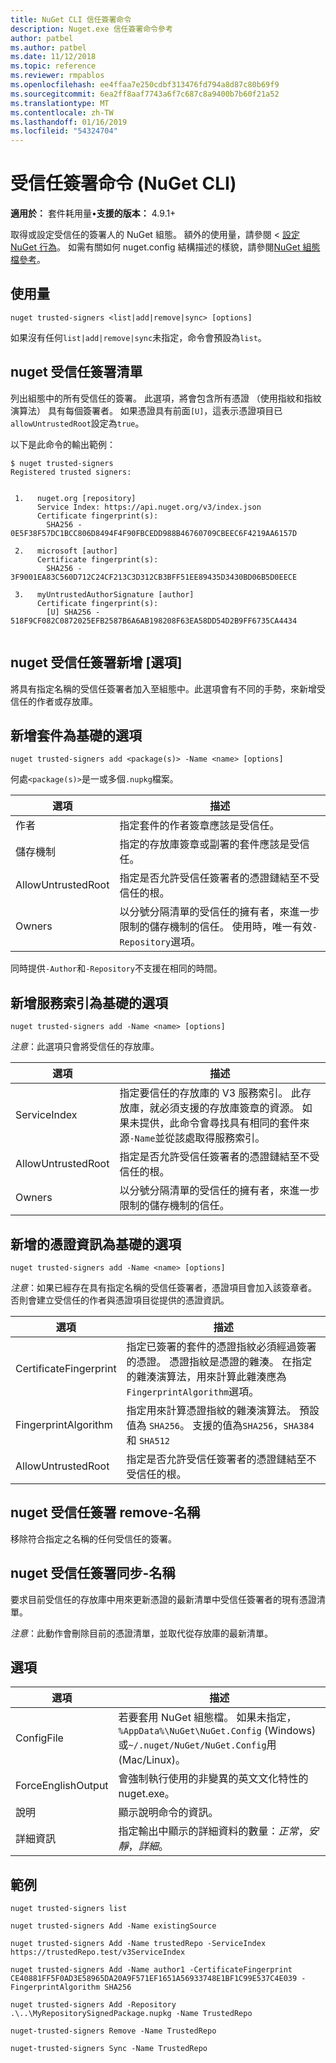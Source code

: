 ```yaml
---
title: NuGet CLI 信任簽署命令
description: Nuget.exe 信任簽署命令參考
author: patbel
ms.author: patbel
ms.date: 11/12/2018
ms.topic: reference
ms.reviewer: rmpablos
ms.openlocfilehash: ee4ffaa7e250cdbf313476fd794a8d87c80b69f9
ms.sourcegitcommit: 6ea2ff8aaf7743a6f7c687c8a9400b7b60f21a52
ms.translationtype: MT
ms.contentlocale: zh-TW
ms.lasthandoff: 01/16/2019
ms.locfileid: "54324704"
---
```

# <a name="trusted-signers-command-nuget-cli"></a>受信任簽署命令 (NuGet CLI)

**適用於：** 套件耗用量&bullet;**支援的版本：** 4.9.1+

取得或設定受信任的簽署人的 NuGet 組態。 額外的使用量，請參閱 <<c0> [ 設定 NuGet 行為](../consume-packages/configuring-nuget-behavior.md)。 如需有關如何 nuget.config 結構描述的樣貌，請參閱[NuGet 組態檔參考](../reference/nuget-config-file.md)。

## <a name="usage"></a>使用量

```cli
nuget trusted-signers <list|add|remove|sync> [options]
```

如果沒有任何`list|add|remove|sync`未指定，命令會預設為`list`。

## <a name="nuget-trusted-signers-list"></a>nuget 受信任簽署清單

列出組態中的所有受信任的簽署。 此選項，將會包含所有憑證 （使用指紋和指紋演算法） 具有每個簽署者。 如果憑證具有前面`[U]`，這表示憑證項目已`allowUntrustedRoot`設定為`true`。

以下是此命令的輸出範例：

```cli
$ nuget trusted-signers
Registered trusted signers:


 1.   nuget.org [repository]
      Service Index: https://api.nuget.org/v3/index.json
      Certificate fingerprint(s):
        SHA256 - 0E5F38F57DC1BCC806D8494F4F90FBCEDD988B46760709CBEEC6F4219AA6157D

 2.   microsoft [author]
      Certificate fingerprint(s):
        SHA256 - 3F9001EA83C560D712C24CF213C3D312CB3BFF51EE89435D3430BD06B5D0EECE

 3.   myUntrustedAuthorSignature [author]
      Certificate fingerprint(s):
        [U] SHA256 - 518F9CF082C0872025EFB2587B6A6AB198208F63EA58DD54D2B9FF6735CA4434
        
```

## <a name="nuget-trusted-signers-add-options"></a>nuget 受信任簽署新增 [選項]

將具有指定名稱的受信任簽署者加入至組態中。此選項會有不同的手勢，來新增受信任的作者或存放庫。

## <a name="options-for-add-based-on-a-package"></a>新增套件為基礎的選項

```cli
nuget trusted-signers add <package(s)> -Name <name> [options]
```

何處`<package(s)>`是一或多個`.nupkg`檔案。

| 選項 | 描述 |
| --- | --- |
| 作者 | 指定套件的作者簽章應該是受信任。 |
| 儲存機制 | 指定的存放庫簽章或副署的套件應該是受信任。 |
| AllowUntrustedRoot | 指定是否允許受信任簽署者的憑證鏈結至不受信任的根。 |
| Owners | 以分號分隔清單的受信任的擁有者，來進一步限制的儲存機制的信任。 使用時，唯一有效`-Repository`選項。 |

同時提供`-Author`和`-Repository`不支援在相同的時間。

## <a name="options-for-add-based-on-a-service-index"></a>新增服務索引為基礎的選項

```cli
nuget trusted-signers add -Name <name> [options]
```

_注意_：此選項只會將受信任的存放庫。 

| 選項 | 描述 |
| --- | --- |
| ServiceIndex | 指定要信任的存放庫的 V3 服務索引。 此存放庫，就必須支援的存放庫簽章的資源。 如果未提供，此命令會尋找具有相同的套件來源`-Name`並從該處取得服務索引。 |
| AllowUntrustedRoot | 指定是否允許受信任簽署者的憑證鏈結至不受信任的根。 |
| Owners | 以分號分隔清單的受信任的擁有者，來進一步限制的儲存機制的信任。 |

## <a name="options-for-add-based-on-the-certificate-information"></a>新增的憑證資訊為基礎的選項

```cli
nuget trusted-signers add -Name <name> [options]
```

_注意_：如果已經存在具有指定名稱的受信任簽署者，憑證項目會加入該簽章者。 否則會建立受信任的作者與憑證項目從提供的憑證資訊。

| 選項 | 描述 |
| --- | --- |
| CertificateFingerprint | 指定已簽署的套件的憑證指紋必須經過簽署的憑證。 憑證指紋是憑證的雜湊。 在指定的雜湊演算法，用來計算此雜湊應為`FingerprintAlgorithm`選項。 |
| FingerprintAlgorithm | 指定用來計算憑證指紋的雜湊演算法。 預設值為 `SHA256`。 支援的值為`SHA256`，`SHA384`和 `SHA512` |
| AllowUntrustedRoot | 指定是否允許受信任簽署者的憑證鏈結至不受信任的根。 |

## <a name="nuget-trusted-signers-remove--name-name"></a>nuget 受信任簽署 remove-名稱 <name>

移除符合指定之名稱的任何受信任的簽署。

## <a name="nuget-trusted-signers-sync--name-name"></a>nuget 受信任簽署同步-名稱 <name>

要求目前受信任的存放庫中用來更新憑證的最新清單中受信任簽署者的現有憑證清單。

_注意_：此動作會刪除目前的憑證清單，並取代從存放庫的最新清單。

## <a name="options"></a>選項

| 選項 | 描述 |
| --- | --- |
| ConfigFile | 若要套用 NuGet 組態檔。 如果未指定， `%AppData%\NuGet\NuGet.Config` (Windows) 或`~/.nuget/NuGet/NuGet.Config`用 (Mac/Linux)。|
| ForceEnglishOutput | 會強制執行使用的非變異的英文文化特性的 nuget.exe。 |
| 說明 | 顯示說明命令的資訊。 |
| 詳細資訊 | 指定輸出中顯示的詳細資料的數量：*正常*，*安靜*，*詳細*。 |

## <a name="examples"></a>範例

```cli
nuget trusted-signers list

nuget trusted-signers Add -Name existingSource

nuget trusted-signers Add -Name trustedRepo -ServiceIndex https://trustedRepo.test/v3ServiceIndex

nuget trusted-signers Add -Name author1 -CertificateFingerprint CE40881FF5F0AD3E58965DA20A9F571EF1651A56933748E1BF1C99E537C4E039 -FingerprintAlgorithm SHA256

nuget trusted-signers Add -Repository .\..\MyRepositorySignedPackage.nupkg -Name TrustedRepo

nuget-trusted-signers Remove -Name TrustedRepo

nuget-trusted-signers Sync -Name TrustedRepo
```
